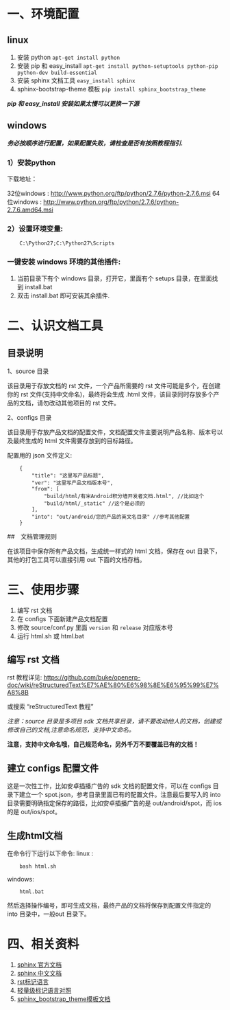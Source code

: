 
# 一、环境配置

## linux

1. 安装 python ``apt-get install python``
2. 安装 pip 和 easy_install ``apt-get install python-setuptools python-pip python-dev build-essential``
3. 安装 sphinx 文档工具 ``easy_install sphinx``
4. sphinx-bootstrap-theme 模板 ``pip install sphinx_bootstrap_theme``

***pip 和 easy_install 安装如果太慢可以更换一下源***


## windows

***务必按顺序进行配置，如果配置失败，请检查是否有按照教程指引.***

### 1）安装python

下载地址：

32位windows : http://www.python.org/ftp/python/2.7.6/python-2.7.6.msi
64位windows : http://www.python.org/ftp/python/2.7.6/python-2.7.6.amd64.msi

### 2）设置环境变量:

```
    C:\Python27;C:\Python27\Scripts

```

###  一键安装 windows 环境的其他插件:

1. 当前目录下有个 windows 目录，打开它，里面有个 setups 目录，在里面找到 install.bat
2. 双击 install.bat 即可安装其余插件.


# 二、认识文档工具

## 目录说明

1、source 目录

该目录用于存放文档的 rst 文件，一个产品所需要的 rst 文件可能是多个，在创建你的 rst 文件(支持中文命名)，最终将会生成 .html 文件，该目录同时存放多个产品的文档，请勿改动其他项目的 rst 文件。

2、configs 目录

该目录用于存放产品文档的配置文件，文档配置文件主要说明产品名称、版本号以及最终生成的 html 文件需要存放到的目标路径。

配置用的 json 文件定义:

```
    {
        "title": "这里写产品标题",
        "ver": "这里写产品文档版本号",
        "from": [
            "build/html/有米Android积分墙开发者文档.html", //比如这个
            "build/html/_static" //这个是必须的
        ],
        "into": "out/android/您的产品的英文名目录" //参考其他配置
    }
```


##　文档管理规则

在该项目中保存所有产品文档，生成统一样式的 html 文档，保存在 out 目录下，其他的打包工具可以直接引用 out 下面的文档存档。


# 三、使用步骤

1. 编写 rst 文档
2. 在 configs 下面新建产品文档配置
3. 修改 source/conf.py 里面 ``version`` 和 ``release`` 对应版本号
4. 运行 html.sh 或 html.bat


## 编写 rst 文档

rst 教程详见: https://github.com/buke/openerp-doc/wiki/reStructuredText%E7%AE%80%E6%98%8E%E6%95%99%E7%A8%8B

或搜索 “reStructuredText 教程”

*注意：source 目录是多项目 sdk 文档共享目录，请不要改动他人的文档，创建或修改自己的文档,注意命名规范，支持中文命名。*

**注意，支持中文命名哦，自己规范命名，另外千万不要覆盖已有的文档！**


## 建立 configs 配置文件

这是一次性工作，比如安卓插播广告的 sdk 文档的配置文件，可以在 configs 目录下建立一个 spot.json，参考目录里面已有的配置文件。注意最后要写入的 into 目录需要明确指定保存的路径，比如安卓插播广告的是 out/android/spot，而 ios 的是 out/ios/spot。


## 生成html文档

在命令行下运行以下命令:
linux :

```
    bash html.sh
```

windows:

```
    html.bat
```

然后选择操作编号，即可生成文档，最终产品的文档将保存到配置文件指定的 into 目录中，一般out 目录下。


# 四、相关资料

1. [sphinx 官方文档](http://sphinx-doc.org/latest/index.html)
2. [sphinx 中文文档](http://zh-sphinx-doc.readthedocs.org/en/latest/index.html)
3. [rst标记语言](https://github.com/buke/openerp-doc/wiki/reStructuredText%E7%AE%80%E6%98%8E%E6%95%99%E7%A8%8B)
4. [轻量级标记语言对照](http://www.worldhello.net/gotgithub/appendix/markups.html)
5. [sphinx_bootstrap_theme模板文档](http://sphinx-bootstrap-theme.readthedocs.org/en/latest/index.html)
